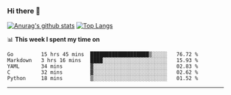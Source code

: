 ### Hi there 👋

<!--
**Yiwen-Chan/Yiwen-Chan** is a ✨ _special_ ✨ repository because its `README.md` (this file) appears on your GitHub profile.

Here are some ideas to get you started:

- 🔭 I’m currently working on ...
- 🌱 I’m currently learning ...
- 👯 I’m looking to collaborate on ...
- 🤔 I’m looking for help with ...
- 💬 Ask me about ...
- 📫 How to reach me: ...
- 😄 Pronouns: ...
- ⚡ Fun fact: ...
-->
[![Anurag's github stats](https://github-readme-stats.vercel.app/api?username=Yiwen-Chan)](https://github.com/anuraghazra/github-readme-stats)
[![Top Langs](https://github-readme-stats.vercel.app/api/top-langs/?username=Yiwen-Chan)](https://github.com/anuraghazra/github-readme-stats)

📊 **This week I spent my time on**
<!--START_SECTION:waka-->
```text
Go         15 hrs 45 mins  ███████████████████▒░░░░░   76.72 % 
Markdown   3 hrs 16 mins   ████░░░░░░░░░░░░░░░░░░░░░   15.93 % 
YAML       34 mins         ▓░░░░░░░░░░░░░░░░░░░░░░░░   02.83 % 
C          32 mins         ▓░░░░░░░░░░░░░░░░░░░░░░░░   02.62 % 
Python     18 mins         ▒░░░░░░░░░░░░░░░░░░░░░░░░   01.52 % 
```
<!--END_SECTION:waka-->

***

